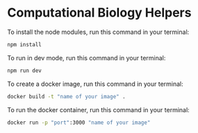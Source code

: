 # Computational Biology Helpers

To install the node modules, run this command in your terminal:
```bash
npm install
```
To run in dev mode, run this command in your terminal:
```bash
npm run dev
```
To create a docker image, run this command in your terminal:
```bash
docker build -t "name of your image" .
```
To run the docker container, run this command in your terminal:
```bash
docker run -p "port":3000 "name of your image"
```
